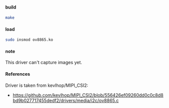 #### build

```bash
make
```

#### load

```bash
sudo insmod ov8865.ko
```

#### note

This driver can't capture images yet.

#### References

Driver is taken from kevlhop/MIPI_CSI2:
- https://github.com/kevlhop/MIPI_CSI2/blob/556426ef09260dd0c0c8d8bd9b027717455dedf2/drivers/media/i2c/ov8865.c
